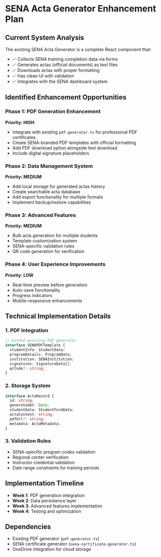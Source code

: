 # SENA Acta Generator Enhancement Plan

## Current System Analysis
The existing SENA Acta Generator is a complete React component that:
- ✅ Collects SENA training completion data via forms
- ✅ Generates actas (official documents) as text files
- ✅ Downloads actas with proper formatting
- ✅ Has clean UI with validation
- ✅ Integrates with the SENA dashboard system

## Identified Enhancement Opportunities

### Phase 1: PDF Generation Enhancement
**Priority: HIGH**
- Integrate with existing `pdf-generator.ts` for professional PDF certificates
- Create SENA-branded PDF templates with official formatting
- Add PDF download option alongside text download
- Include digital signature placeholders

### Phase 2: Data Management System
**Priority: MEDIUM**
- Add local storage for generated actas history
- Create searchable acta database
- Add export functionality for multiple formats
- Implement backup/restore capabilities

### Phase 3: Advanced Features
**Priority: MEDIUM**
- Bulk acta generation for multiple students
- Template customization system
- SENA-specific validation rules
- QR code generation for verification

### Phase 4: User Experience Improvements
**Priority: LOW**
- Real-time preview before generation
- Auto-save functionality
- Progress indicators
- Mobile-responsive enhancements

## Technical Implementation Details

### 1. PDF Integration
```typescript
// Extend existing PDF generator
interface SENAPDFTemplate {
  studentInfo: StudentData;
  programDetails: ProgramData;
  institution: SENAInstitution;
  signatures: SignatureData[];
  qrCode?: string;
}
```

### 2. Storage System
```typescript
interface ActaRecord {
  id: string;
  generatedAt: Date;
  studentData: StudentFormData;
  actaContent: string;
  pdfUrl?: string;
  metadata: ActaMetadata;
}
```

### 3. Validation Rules
- SENA-specific program codes validation
- Regional center verification
- Instructor credential validation
- Date range constraints for training periods

## Implementation Timeline
- **Week 1**: PDF generation integration
- **Week 2**: Data persistence layer
- **Week 3**: Advanced features implementation
- **Week 4**: Testing and optimization

## Dependencies
- Existing PDF generator (`pdf-generator.ts`)
- SENA certificate generator (`sena-certificate-generator.ts`)
- OneDrive integration for cloud storage
